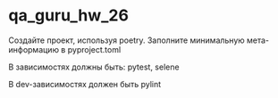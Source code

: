# qa_guru_hw_26


Создайте проект, используя poetry. Заполните минимальную мета-информацию в pyproject.toml

В зависимостях должны быть: pytest, selene

В dev-зависимостях должен быть pylint

